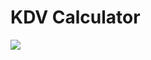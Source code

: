# KDV Calculator

![](https://media.giphy.com/media/v1.Y2lkPTc5MGI3NjExNWZwMzA5Ymd4OTB6ZWFjcHlrcHVrNWRqazBsbTkzZWdoaTIzdmxtdCZlcD12MV9pbnRlcm5hbF9naWZfYnlfaWQmY3Q9Zw/cSLHRGX1GN6VtcVFVi/giphy.gif)
